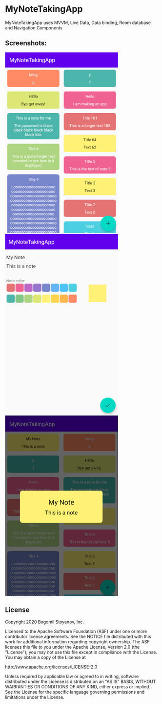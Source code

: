 # MyNoteTakingApp

MyNoteTakingApp uses MVVM, Live Data, Data binding, Room database and Navigation Components

## Screenshots:
![Screenshot](https://raw.githubusercontent.com/Bogomil-Stoyanov/MyNoteTakingApp/master/screenshot1.png)
![Screenshot](https://raw.githubusercontent.com/Bogomil-Stoyanov/MyNoteTakingApp/master/screenshot2.png)
![Screenshot](https://raw.githubusercontent.com/Bogomil-Stoyanov/MyNoteTakingApp/master/screenshot3.png)

License
-------

Copyright 2020 Bogomil Stoyanov, Inc.

Licensed to the Apache Software Foundation (ASF) under one or more contributor
license agreements.  See the NOTICE file distributed with this work for
additional information regarding copyright ownership.  The ASF licenses this
file to you under the Apache License, Version 2.0 (the "License"); you may not
use this file except in compliance with the License.  You may obtain a copy of
the License at

  http://www.apache.org/licenses/LICENSE-2.0

Unless required by applicable law or agreed to in writing, software
distributed under the License is distributed on an "AS IS" BASIS, WITHOUT
WARRANTIES OR CONDITIONS OF ANY KIND, either express or implied.  See the
License for the specific language governing permissions and limitations under
the License.
